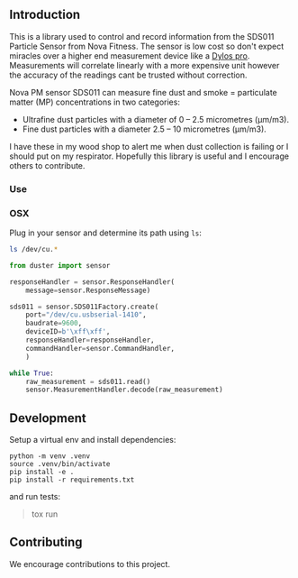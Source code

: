 ## Introduction
This is a library used to control and record information from the SDS011 Particle Sensor from Nova Fitness. The sensor is low cost so don't expect miracles over a higher end measurement device like a [Dylos pro](http://www.dylosproducts.com/dcproairqumo.html). Measurements will correlate linearly with a more expensive unit however the accuracy of the readings cant be trusted without correction. 

Nova PM sensor SDS011 can measure fine dust and smoke = particulate matter (MP) concentrations in two categories:

- Ultrafine dust particles with a diameter of 0 – 2.5 micrometres (μm/m3).
- Fine dust particles with a diameter 2.5 – 10 micrometres (μm/m3).

I have these in my wood shop to alert me when dust collection is failing or I should put on my respirator. Hopefully this library is useful and I encourage others to contribute.

### Use

### OSX

Plug in your sensor and determine its path using `ls`:
```bash
ls /dev/cu.*
```

```python
from duster import sensor

responseHandler = sensor.ResponseHandler(
    message=sensor.ResponseMessage)

sds011 = sensor.SDS011Factory.create(
    port="/dev/cu.usbserial-1410",
    baudrate=9600,
    deviceID=b'\xff\xff',
    responseHandler=responseHandler,
    commandHandler=sensor.CommandHandler,
    )

while True:
    raw_measurement = sds011.read()
    sensor.MeasurementHandler.decode(raw_measurement)
```

## Development
Setup a virtual env and install dependencies:

```
python -m venv .venv
source .venv/bin/activate
pip install -e .
pip install -r requirements.txt
```

and run tests:
> tox run

## Contributing
We encourage contributions to this project.
